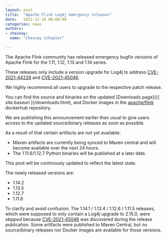 ```yaml
---
layout: post
title:  "Apache Flink Log4j emergency releases"
date:   2021-12-16 00:00:00
categories: news
authors:
- chesnay:
  name: "Chesnay Schepler"

---
```


The Apache Flink community has released emergency bugfix versions of Apache Flink for the 1.11, 1.12, 1.13 and 1.14 series.

These releases only include a version upgrade for Log4j to address [CVE-2021-44228](https://nvd.nist.gov/vuln/detail/CVE-2021-44228) and [CVE-2021-45046](https://nvd.nist.gov/vuln/detail/CVE-2021-45046).

We highly recommend all users to upgrade to the respective patch release.

You can find the source and binaries on the updated [Downloads page]({{ site.baseurl }}/downloads.html), and Docker images in the [apache/flink](https://hub.docker.com/r/apache/flink) dockerhub repository.

<div class="alert alert-info" markdown="1">
We are publishing this announcement earlier than usual to give users access to the updated source/binary releases as soon as possible.

As a result of that certain artifacts are not yet available:

* Maven artifacts are currently being synced to Maven central and will become available over the next 24 hours.
* The 1.11.6/1.12.7 Python binaries will be published at a later date.

This post will be continously updated to reflect the latest state.
</div>

<div class="alert alert-info" markdown="1">
The newly released versions are:

* 1.14.2
* 1.13.5
* 1.12.7
* 1.11.6

To clarify and avoid confusion: The 1.14.1 / 1.13.4 / 1.12.6 / 1.11.5 releases, which were supposed to only contain a Log4j upgrade to 2.15.0, were _skipped_ because [CVE-2021-45046](https://nvd.nist.gov/vuln/detail/CVE-2021-45046) was discovered during the release publication. Some artifacts were published to Maven Central, but no source/binary releases nor Docker images are available for those versions.
</div>

